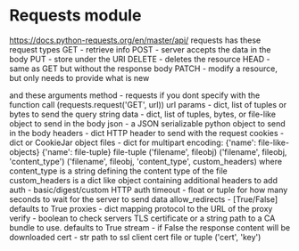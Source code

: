 # Requests module

https://docs.python-requests.org/en/master/api/
requests has these request types
    GET - retrieve info
    POST - server accepts the data in the body
    PUT - store under the URI
    DELETE - deletes the resource
    HEAD - same as GET but without the response body
    PATCH - modify a resource, but only needs to provide what is new

and these arguments
method - requests if you dont specify with the function call (requests.request('GET', url))
    url
    params - dict, list of tuples or bytes to send the query string
    data - dict, list of tuples, bytes, or file-like object to send in the body
    json - a JSON serializable python object to send in the body
    headers - dict HTTP header to send with the request
    cookies - dict or CookieJar object
    files - 
        dict for multipart encoding:
            {'name': file-like-objects}
            {'name': file-tuple}
        file-tuple
            ('filename', fileobj)
            ('filename', fileobj, 'content_type')
            ('filename', fileobj, 'content_type', custom_headers)
            where content_type is a string defining the content type of the file
            custom_headers is a dict like object containing additional headers to add
    auth - basic/digest/custom HTTP auth
    timeout - float or tuple for how many seconds to wait for the server to send data
    allow_redirects - [True/False] defaults to True
    proxies - dict mapping protocol to the URL of the proxy
    verify - boolean to check servers TLS certificate or a string path to a CA bundle to use. defaults to True
    stream - if False the response content will be downloaded
    cert - str path to ssl client cert file or tuple ('cert', 'key')

